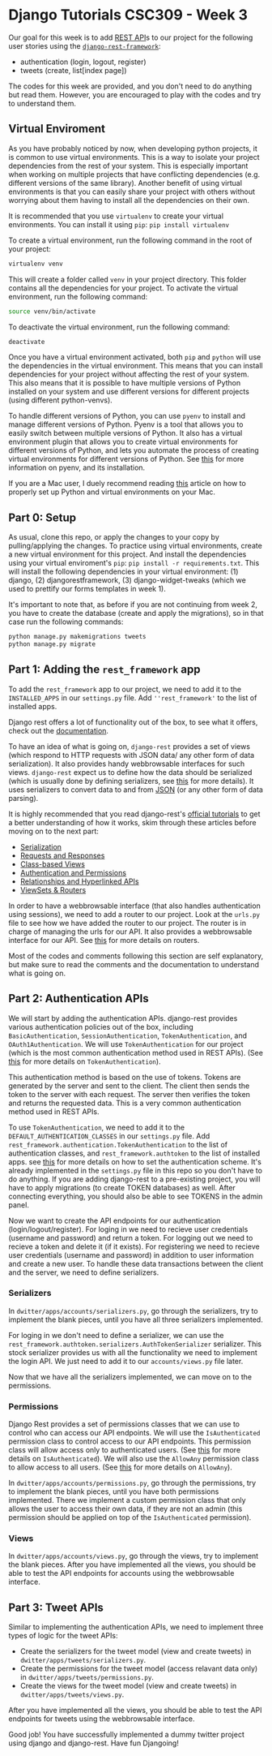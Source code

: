 # Django Tutorials CSC309 - Week 3

Our goal for this week is to add  [REST API](https://en.wikipedia.org/wiki/Representational_state_transfer)s to our project for the following user stories using the [`django-rest-framework`](https://www.django-rest-framework.org/):

- authentication (login, logout, register)
- tweets (create, list[index page])

The codes for this week are provided, and you don't need to do anything but read them. However, you are encouraged to play with the codes and try to understand them.

## Virtual Enviroment
As you have probably noticed by now, when developing python projects, it is common to use virtual environments. This is a way to isolate your project dependencies from the rest of your system. This is especially important when working on multiple projects that have conflicting dependencies (e.g. different versions of the same library).
Another benefit of using virtual environments is that you can easily share your project with others without worrying about them having to install all the dependencies on their own.

It is recommended that you use `virtualenv` to create your virtual environments. You can install it using `pip`: `pip install virtualenv`

To create a virtual environment, run the following command in the root of your project:

```bash
virtualenv venv
```

This will create a folder called `venv` in your project directory. This folder contains all the dependencies for your project. To activate the virtual environment, run the following command:

```bash
source venv/bin/activate
```

To deactivate the virtual environment, run the following command:

```bash
deactivate
```

Once you have a virtual environment activated, both `pip` and `python` will use the dependencies in the virtual environment. This means that you can install dependencies for your project without affecting the rest of your system.
This also means that it is possible to have multiple versions of Python installed on your system and use different versions for different projects (using different python-venvs).

To handle different versions of Python, you can use `pyenv` to install and manage different versions of Python. Pyenv is a tool that allows you to easily switch between multiple versions of Python. It also has a virtual environment plugin that allows you to create virtual environments for different versions of Python, and lets you automate the process of creating virtual environments for different versions of Python. See [this](https://realpython.com/intro-to-pyenv/) for more information on pyenv, and its installation.

If you are a Mac user, I duely recommend reading [this](https://faun.pub/the-right-way-to-set-up-python-on-your-mac-e923ffe8cf8e) article on how to properly set up Python and virtual environments on your Mac.

## Part 0: Setup
As usual, clone this repo, or apply the changes to your copy by pulling/applying the changes. To practice using virtual environments, create a new virtual environment for this project. And install the dependencies using your virtual enviroment's `pip`: `pip install -r requirements.txt`. This will install the following dependencies in your virtual environment: (1) django, (2) djangorestframework, (3) django-widget-tweaks (which we used to prettify our forms templates in week 1).

It's important to note that, as before if you are not continuing from week 2, you have to create the database (create and apply the migrations), so in that case run the following commands:

```bash
python manage.py makemigrations tweets
python manage.py migrate
```

## Part 1: Adding the `rest_framework` app
To add the `rest_framework` app to our project, we need to add it to the `INSTALLED_APPS` in our `settings.py` file. Add `''rest_framework'` to the list of installed apps.

Django rest offers a lot of functionality out of the box, to see what it offers, check out the [documentation](https://www.django-rest-framework.org/). 

To have an idea of what is going on, `django-rest` provides a set of views (which respond to HTTP requests with JSON data/ any other form of data serialization). It also provides handy webbrowsable interfaces for such views. 
`django-rest` expect us to define how the data should be serialized (which is usually done by defining serializers, see [this](https://www.django-rest-framework.org/api-guide/serializers/) for more details). It uses serializers to convert data to and from [JSON](https://en.wikipedia.org/wiki/JSON) (or any other form of data parsing). 

It is highly recommended that you read django-rest's [official tutorials](https://www.django-rest-framework.org/tutorial/quickstart/) to get a better understanding of how it works, skim through these articles before moving on to the next part:
- [Serialization](https://www.django-rest-framework.org/tutorial/1-serialization/)
- [Requests and Responses](https://www.django-rest-framework.org/tutorial/2-requests-and-responses/)
- [Class-based Views](https://www.django-rest-framework.org/tutorial/3-class-based-views/)
- [Authentication and Permissions](https://www.django-rest-framework.org/tutorial/4-authentication-and-permissions/)
- [Relationships and Hyperlinked APIs](https://www.django-rest-framework.org/tutorial/5-relationships-and-hyperlinked-apis/)
- [ViewSets & Routers](https://www.django-rest-framework.org/tutorial/6-viewsets-and-routers/)

In order to have a webbrowsable interface (that also handles authentication using sessions), we need to add a router to our project. Look at the `urls.py` file to see how we have added the router to our project. The router is in charge of managing the urls for our API. It also provides a webbrowsable interface for our API.
See [this](https://www.django-rest-framework.org/api-guide/routers/) for more details on routers.

Most of the codes and comments following this section are self explanatory, but make sure to read the comments and the documentation to understand what is going on.

## Part 2: Authentication APIs
We will start by adding the authentication APIs. django-rest provides various authentication policies out of the box, including `BasicAuthentication`, `SessionAuthentication`, `TokenAuthentication`, and `OAuth1Authentication`. We will use `TokenAuthentication` for our project (which is the most common authentication method used in REST APIs). (See [this](https://www.django-rest-framework.org/api-guide/authentication/#tokenauthentication) for more details on `TokenAuthentication`).

This authentication method is based on the use of tokens. Tokens are generated by the server and sent to the client. The client then sends the token to the server with each request. The server then verifies the token and returns the requested data. This is a very common authentication method used in REST APIs. 

To use `TokenAuthentication`, we need to add it to the `DEFAULT_AUTHENTICATION_CLASSES` in our `settings.py` file. Add `rest_framework.authentication.TokenAuthentication` to the list of authentication classes, and `rest_framework.authtoken` to the list of installed apps. see [this](https://www.django-rest-framework.org/api-guide/authentication/#setting-the-authentication-scheme) for more details on how to set the authentication scheme. It's already implemented in the `settings.py` file in this repo so you don't have to do anything. If you are adding django-rest to a pre-existing project, you will have to apply migrations (to create TOKEN databases) as well. After connecting everything, you should also be able to see TOKENS in the admin panel.

Now we want to create the API endpoints for our authentication (login/logout/register). For loging in we need to recieve user credentials (username and password) and return a token. For logging out we need to recieve a token and delete it (if it exists). For registering we need to recieve user credentials (username and password) in addition to user information and create a new user. 
To handle these data transactions between the client and the server, we need to define serializers.

### Serializers
In `dwitter/apps/accounts/serializers.py`, go through the serializers, try to implement the blank pieces, until you have all three serializers implemented.

For loging in we don't need to define a serializer, we can use the `rest_framework.authtoken.serializers.AuthTokenSerializer` serializer. This stock serializer provides us with all the functionality we need to implement the login API. We just need to add it to our `accounts/views.py` file later.

Now that we have all the serializers implemented, we can move on to the permissions.

### Permissions
Django Rest provides a set of permissions classes that we can use to control who can access our API endpoints. We will use the `IsAuthenticated` permission class to control access to our API endpoints. This permission class will allow access only to authenticated users. (See [this](https://www.django-rest-framework.org/api-guide/permissions/#isauthenticated) for more details on `IsAuthenticated`). We will also use the `AllowAny` permission class to allow access to all users. (See [this](https://www.django-rest-framework.org/api-guide/permissions/#allowany) for more details on `AllowAny`).

In `dwitter/apps/accounts/permissions.py`, go through the permissions, try to implement the blank pieces, until you have both permissions implemented. There we implement a custom permission class that only allows the user to access their own data, if they are not an admin (this permission should be applied on top of the `IsAuthenticated` permission).

### Views
In `dwitter/apps/accounts/views.py`, go through the views, try to implement the blank pieces. After you have implemented all the views, you should be able to test the API endpoints for accounts using the webbrowsable interface.

## Part 3: Tweet APIs
Similar to implementing the authentication APIs, we need to implement three types of logic for the tweet APIs:

- Create the serializers for the tweet model (view and create tweets) in `dwitter/apps/tweets/serializers.py`.
- Create the permissions for the tweet model (access relavant data only) in `dwitter/apps/tweets/permissions.py`.
- Create the views for the tweet model (view and create tweets) in `dwitter/apps/tweets/views.py`.

After you have implemented all the views, you should be able to test the API endpoints for tweets using the webbrowsable interface.

Good job! You have successfully implemented a dummy twitter project using django and django-rest. 
Have fun Djangoing!







